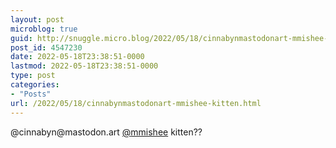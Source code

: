 ```yaml
---
layout: post
microblog: true
guid: http://snuggle.micro.blog/2022/05/18/cinnabynmastodonart-mmishee-kitten.html
post_id: 4547230
date: 2022-05-18T23:38:51-0000
lastmod: 2022-05-18T23:38:51-0000
type: post
categories:
- "Posts"
url: /2022/05/18/cinnabynmastodonart-mmishee-kitten.html
---
```

<p>@cinnabyn@mastodon.art <span class="h-card" translate="no"><a href="https://mastodon.art/@mmishee" class="u-url mention">@<span>mmishee</span></a></span> kitten??</p>
